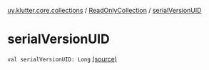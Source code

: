 [uy.klutter.core.collections](../index.md) / [ReadOnlyCollection](index.md) / [serialVersionUID](.)


# serialVersionUID
<code>val serialVersionUID: Long</code> [(source)](https://github.com/kohesive/klutter/blob/master/core-jdk6/src/main/kotlin/uy/klutter/core/common/Immutable.kt#L36)<br/>

